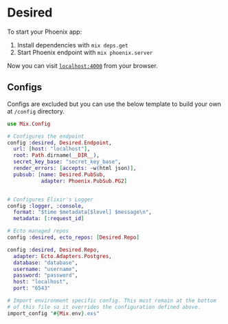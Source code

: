 # Desired

To start your Phoenix app:

  1. Install dependencies with `mix deps.get`
  2. Start Phoenix endpoint with `mix phoenix.server`

Now you can visit [`localhost:4000`](http://localhost:4000) from your browser.

## Configs

Configs are excluded but you can use the below template to build your own at `/config` directory.

```exs
use Mix.Config

# Configures the endpoint
config :desired, Desired.Endpoint,
  url: [host: "localhost"],
  root: Path.dirname(__DIR__),
  secret_key_base: "secret_key_base",
  render_errors: [accepts: ~w(html json)],
  pubsub: [name: Desired.PubSub,
           adapter: Phoenix.PubSub.PG2]


# Configures Elixir's Logger
config :logger, :console,
  format: "$time $metadata[$level] $message\n",
  metadata: [:request_id]

# Ecto managed repos
config :desired, ecto_repos: [Desired.Repo]

config :desired, Desired.Repo,
  adapter: Ecto.Adapters.Postgres,
  database: "database",
  username: "username",
  password: "password",
  host: "localhost",
  port: "6543"

# Import environment specific config. This must remain at the bottom
# of this file so it overrides the configuration defined above.
import_config "#{Mix.env}.exs"

```